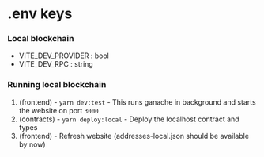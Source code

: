 # .env keys

### Local blockchain
- VITE_DEV_PROVIDER : bool
- VITE_DEV_RPC : string

### Running local blockchain

1. (frontend) - `yarn dev:test` - This runs ganache in background and starts the website on port `3000`
2. (contracts) - `yarn deploy:local` - Deploy the localhost contract and types
3. (frontend) - Refresh website (addresses-local.json should be available by now)
